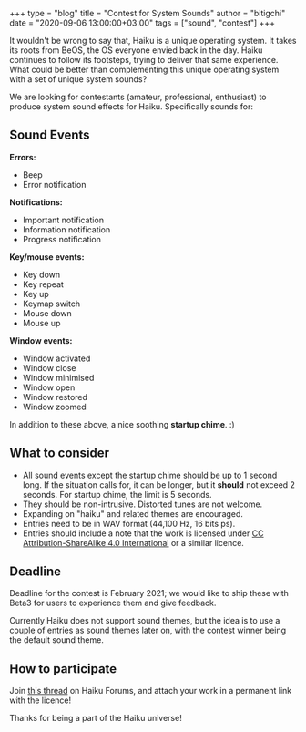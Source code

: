+++
type = "blog"
title = "Contest for System Sounds"
author = "bitigchi"
date = "2020-09-06 13:00:00+03:00"
tags = ["sound", "contest"]
+++

It wouldn't be wrong to say that, Haiku is a unique operating system. It takes its roots from BeOS, the OS everyone envied back in the day. Haiku continues to follow its footsteps, trying to deliver that same experience. What could be better than complementing this unique operating system with a set of unique system sounds?

We are looking for contestants (amateur, professional, enthusiast) to produce system sound effects for Haiku. Specifically sounds for:

## Sound Events

**Errors:**

- Beep
- Error notification

**Notifications:**

- Important notification
- Information notification
- Progress notification

**Key/mouse events:**

- Key down
- Key repeat
- Key up
- Keymap switch
- Mouse down
- Mouse up

**Window events:**

- Window activated
- Window close
- Window minimised
- Window open
- Window restored
- Window zoomed

In addition to these above, a nice soothing **startup chime**. :)

## What to consider

- All sound events except the startup chime should be up to 1 second long. If the situation calls for, it can be longer, but it **should** not exceed 2 seconds. For startup chime, the limit is 5 seconds.
- They should be non-intrusive. Distorted tunes are not welcome.
- Expanding on "haiku" and related themes are encouraged.
- Entries need to be in WAV format (44,100 Hz, 16 bits ps).
- Entries should include a note that the work is licensed under [CC Attribution-ShareAlike 4.0 International](https://creativecommons.org/licenses/by-sa/4.0/) or a similar licence.

## Deadline

Deadline for the contest is February 2021; we would like to ship these with Beta3 for users to experience them and give feedback.

Currently Haiku does not support sound themes, but the idea is to use a couple of entries as sound themes later on, with the contest winner being the default sound theme.

## How to participate

Join [this thread]() on Haiku Forums, and attach your work in a permanent link with the licence!

Thanks for being a part of the Haiku universe!
